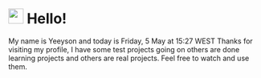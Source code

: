  <h1>
    <img src="https://emojis.slackmojis.com/emojis/images/1643510097/45343/hi.gif?1643510097" width="30"/> 
    Hello!
 </h1>
 <p>
    My name is Yeeyson and today is Friday, 5 May at 15:27 WEST
    Thanks for visiting my profile, I have some test projects going on others are done learning projects and others are real projects.
    Feel free to watch and use them.
 </p>